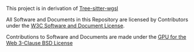 This project is in derivation of [Tree-sitter-wgsl](https://github.com/gpuweb/tree-sitter-wgsl/blob/main/LICENSE.md)

All Software and Documents in this Repository are licensed by Contributors under the
[W3C Software and Document License](https://www.w3.org/Consortium/Legal/copyright-software).

Contributions to Software and Documents are made under the
[GPU for the Web 3-Clause BSD License](https://github.com/gpuweb/admin/blob/master/SourceCodeLicense/LICENSE.txt)